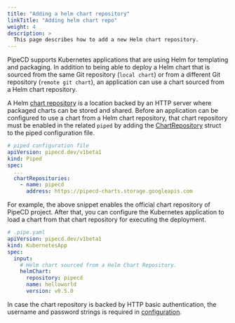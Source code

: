 ```yaml
---
title: "Adding a helm chart repository"
linkTitle: "Adding helm chart repo"
weight: 4
description: >
  This page describes how to add a new Helm chart repository.
---
```


PipeCD supports Kubernetes applications that are using Helm for templating and packaging. In addition to being able to deploy a Helm chart that is sourced from the same Git repository (`local chart`) or from a different Git repository (`remote git chart`), an application can use a chart sourced from a Helm chart repository.

A Helm [chart repository](https://helm.sh/docs/topics/chart_repository/) is a location backed by an HTTP server where packaged charts can be stored and shared. Before an application can be configured to use a chart from a Helm chart repository, that chart repository must be enabled in the related `piped` by adding the [ChartRepository](http://localhost:1313/docs/operator-manual/piped/configuration-reference/#chartrepository) struct to the piped configuration file.

``` yaml
# piped configuration file
apiVersion: pipecd.dev/v1beta1
kind: Piped
spec:
  ...
  chartRepositories:
    - name: pipecd
      address: https://pipecd-charts.storage.googleapis.com
```

For example, the above snippet enables the official chart repository of PipeCD project. After that, you can configure the Kubernetes application to load a chart from that chart repository for executing the deployment.

``` yaml
# .pipe.yaml
apiVersion: pipecd.dev/v1beta1
kind: KubernetesApp
spec:
  input:
    # Helm chart sourced from a Helm Chart Repository.
    helmChart:
      repository: pipecd
      name: helloworld
      version: v0.5.0
```

In case the chart repository is backed by HTTP basic authentication, the username and password strings is required in [configuration](http://localhost:1313/docs/operator-manual/piped/configuration-reference/#chartrepository).
